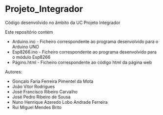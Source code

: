# Projeto_Integrador

Código desenvolvido no âmbito da UC Projeto Integrador

Este repositório contém
  - Arduino.ino - Ficheiro correspondente ao programa desenvolvido para o Arduino UNO
  - Esp8266.ino - Ficheiro correspondente ao programa desenvolvido para o módulo Esp8266
  - Págino.html - Ficheiro correspondente ao código html da página web

Autores:
  - Gonçalo Faria Ferreira Pimentel da Mota
  - João Vitor Rodrigues
  - José Francisco Ribeiro Carvalho
  - José Pedro Ribeiro de Sousa
  - Nuno Henrique Azeredo Lobo Andrade Ferreira
  - Rui Miguel Mendes Brito
